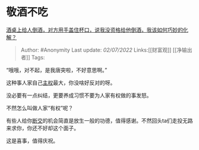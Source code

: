 # 敬酒不吃
[酒桌上给人倒酒，对方用手盖住杯口，说我没资格给他倒酒，我该如何巧妙的化解？](https://www.zhihu.com/question/539711148/answer/2550212015)

> Author: #Anonymity
> Last update: *02/07/2022*
> Links:[[财富观]] [[净输出者]]
> Tags:

“哦哦，对不起，是我唐突啦，不好意思啊。”

这种事人家自己[主权](https://www.zhihu.com/search?q=%E4%B8%BB%E6%9D%83&search_source=Entity&hybrid_search_source=Entity&hybrid_search_extra=%7B%22sourceType%22%3A%22answer%22%2C%22sourceId%22%3A2550212015%7D)最大，你没啥好反对的呀。

没必要有一点纠结，更要养成习惯不要为人家有权做的事发怒。

不然怎么叫做人家“有权”呢？

有些人给你[断交](https://www.zhihu.com/search?q=%E6%96%AD%E4%BA%A4&search_source=Entity&hybrid_search_source=Entity&hybrid_search_extra=%7B%22sourceType%22%3A%22answer%22%2C%22sourceId%22%3A2550212015%7D)的机会简直是放生一般的功德，值得感谢。不然回头ta们走投无路来求你，你还不好却这个面子。

这是喜事，值得庆祝。

